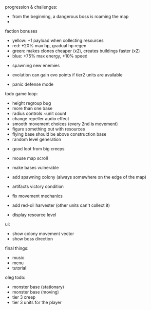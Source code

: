 progression & challenges:
- from the beginning, a dangerous boss is roaming the map
- 

faction bonuses
* yellow: +1 payload when collecting resources
* red: +20% max hp, gradual hp regen
* green: makes clones cheaper (x2), creates buildings faster (x2)
* blue: +75% max energy, +10% speed

- spawning new enemies

- evolution can gain evo points if tier2 units are available
- panic defense mode

todo game loop:
+ height regroup bug
+ more than one base
+ radius controls ~unit count
+ change repeller audio effect
+ smooth movement choices (every 2nd is movement)
+ figure something out with resources
+ flying base should be above construction base
+ random level generation
- good loot from big creeps
- mouse map scroll
- make bases vulnerable
- add spawning colony (always somewhere on the edge of the map)
- artifacts victory condition

- fix movement mechanics
- add red-oil harvester (other units can't collect it)
+ display resource level

ui:
- show colony movement vector
- show boss direction

final things:
- music
- menu
- tutorial

oleg todo:
- monster base (stationary)
- monster base (moving)
- tier 3 creep
- tier 3 units for the player
